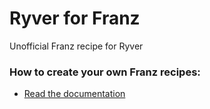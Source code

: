 # Ryver for Franz
Unofficial Franz recipe for Ryver

### How to create your own Franz recipes:
* [Read the documentation](https://github.com/meetfranz/plugins)
